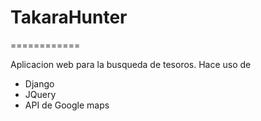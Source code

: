 # TakaraHunter

============

Aplicacion web para la busqueda de tesoros.
Hace uso de
* Django
* JQuery
* API de Google maps


